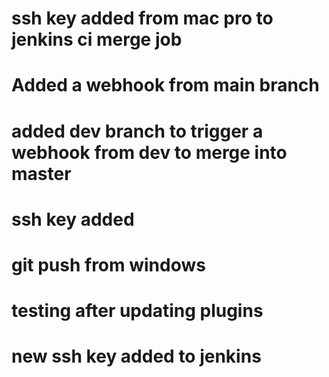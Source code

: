 # ssh key added from mac pro to jenkins ci merge job
# Added a webhook from main branch
# added dev branch to trigger a webhook from dev to merge into master
# ssh key added
# git push from windows
# testing after updating plugins
# new ssh key added to jenkins

